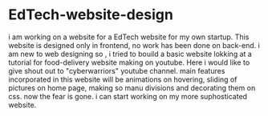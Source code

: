 # EdTech-website-design
i am working on a website for  a EdTech website for my own startup. This website is designed only in frontend, no work has been done on back-end. i am new to web designing so , i tried to bouild a basic website lokking at a tutorial for food-delivery website making on youtube. Here i would like to give shout out to "cyberwarriors" youtube channel. main features incorporated in this website will be animations on hovering, sliding of pictures on home page, making so manu divisions and decorating them on css. now the fear is gone. i can start working on my more suphosticated website.
